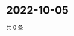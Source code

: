 # 2022-10-05

共 0 条

<!-- BEGIN WEIBO -->
<!-- 最后更新时间 Wed Oct 05 2022 00:30:44 GMT+0800 (China Standard Time) -->

<!-- END WEIBO -->
